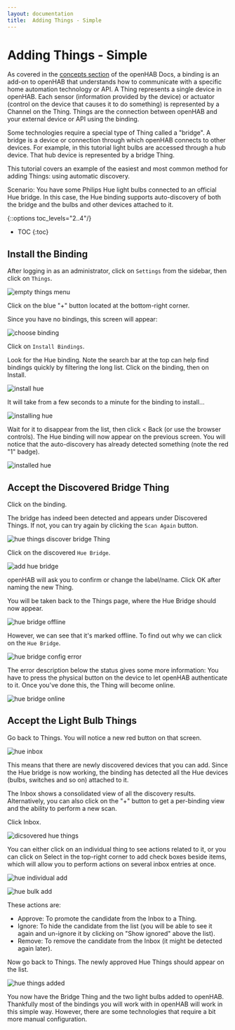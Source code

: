 ```yaml
---
layout: documentation
title:  Adding Things - Simple
---
```


# Adding Things - Simple

As covered in the [concepts section]({{base}}/concepts/index.html) of the openHAB Docs, a binding is an add-on to openHAB that understands how to communicate with a specific home automation technology or API.
A Thing represents a single device in openHAB.
Each sensor (information provided by the device) or actuator (control on the device that causes it to do something) is represented by a Channel on the Thing.
Things are the connection between openHAB and your external device or API using the binding.

Some technologies require a special type of Thing called a "bridge".
A bridge is a device or connection through which openHAB connects to other devices.
For example, in this tutorial light bulbs are accessed through a hub device.
That hub device is represented by a bridge Thing.

This tutorial covers an example of the easiest and most common method for adding Things: using automatic discovery.

Scenario: You have some Philips Hue light bulbs connected to an official Hue bridge.
In this case, the Hue binding supports auto-discovery of both the bridge and the bulbs and other devices attached to it.

{::options toc_levels="2..4"/}

- TOC
{:toc}

## Install the Binding

After logging in as an administrator, click on `Settings` from the sidebar, then click on `Things`.

![empty things menu](images/empty_things_menu.png)

Click on the blue "+" button located at the bottom-right corner.

Since you have no bindings, this screen will appear:

![choose binding](images/choose_binding.png)

Click on `Install Bindings`.

Look for the Hue binding.
Note the search bar at the top can help find bindings quickly by filtering the long list.
Click on the binding, then on Install.

![install hue](images/install_hue.png)

It will take from a few seconds to a minute for the binding to install...

![installing hue](images/installing_hue.png)

Wait for it to disappear from the list, then click < Back (or use the browser controls).
The Hue binding will now appear on the previous screen.
You will notice that the auto-discovery has already detected something (note the red "1" badge).

![installed hue](images/installed_hue.png)

## Accept the Discovered Bridge Thing

Click on the binding.

The bridge has indeed been detected and appears under Discovered Things.
If not, you can try again by clicking the `Scan Again` button.

![hue things discover bridge](images/hue_things_discover_bridge.png) Thing

Click on the discovered `Hue Bridge`.

![add hue bridge](images/add_hue_bridge.png)

openHAB will ask you to confirm or change the label/name.
Click OK after naming the new Thing.

You will be taken back to the Things page, where the Hue Bridge should now appear.

![hue bridge offline](images/hue_bridge_offline.png)

However, we can see that it's marked offline.
To find out why we can click on the `Hue Bridge`.

![hue bridge config error](images/hue_bridge_config_error.png)

The error description below the status gives some more information: You have to press the physical button on the device to let openHAB authenticate to it.
Once you've done this, the Thing will become online.

![hue bridge online](images/hue_bridge_online.png)

## Accept the Light Bulb Things

Go back to Things.
You will notice a new red button on that screen.

![hue inbox](images/hue_inbox.png)

This means that there are newly discovered devices that you can add.
Since the Hue bridge is now working, the binding has detected all the Hue devices (bulbs, switches and so on) attached to it.

The Inbox shows a consolidated view of all the discovery results.
Alternatively, you can also click on the "+" button to get a per-binding view and the ability to perform a new scan.

Click Inbox.

![dicsovered hue things](images/discovered_hue_things.png)

You can either click on an individual thing to see actions related to it, or you can click on Select in the top-right corner to add check boxes beside items, which will allow you to perform actions on several inbox entries at once.

![hue individual add](images/hue_individual_add.png)

![hue bulk add](images/hue_bulk_add.png)

These actions are:

- Approve: To promote the candidate from the Inbox to a Thing.
- Ignore: To hide the candidate from the list (you will be able to see it again and un-ignore it by clicking on "Show ignored" above the list).
- Remove: To remove the candidate from the Inbox (it might be detected again later).

Now go back to Things.
The newly approved Hue Things should appear on the list.

![hue things added](images/hue_things_added.png)

You now have the Bridge Thing and the two light bulbs added to openHAB.
Thankfully most of the bindings you will work with in openHAB will work in this simple way.
However, there are some technologies that require a bit more manual configuration.
